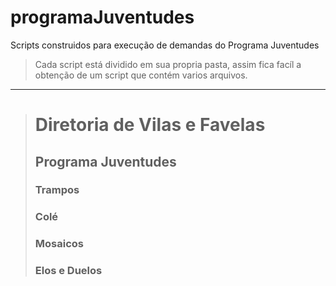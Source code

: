 # programaJuventudes
Scripts construidos para execução de demandas do Programa Juventudes

> Cada script está dividido em sua propria pasta, assim fica facíl a obtenção de um script que contém varios arquivos. 
_____________________________________________________________________________
> # Diretoria de Vilas e Favelas
> ## Programa Juventudes
> ### Trampos
> ### Colé
> ### Mosaicos
> ### Elos e Duelos
